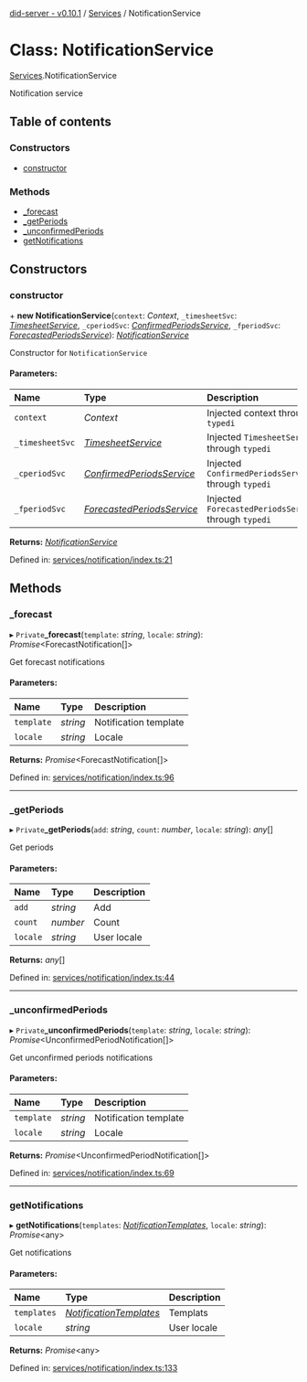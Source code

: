 [did-server - v0.10.1](../README.md) / [Services](../modules/services.md) / NotificationService

# Class: NotificationService

[Services](../modules/services.md).NotificationService

Notification service

## Table of contents

### Constructors

- [constructor](services.notificationservice.md#constructor)

### Methods

- [\_forecast](services.notificationservice.md#_forecast)
- [\_getPeriods](services.notificationservice.md#_getperiods)
- [\_unconfirmedPeriods](services.notificationservice.md#_unconfirmedperiods)
- [getNotifications](services.notificationservice.md#getnotifications)

## Constructors

### constructor

\+ **new NotificationService**(`context`: *Context*, `_timesheetSvc`: [*TimesheetService*](services.timesheetservice.md), `_cperiodSvc`: [*ConfirmedPeriodsService*](services.confirmedperiodsservice.md), `_fperiodSvc`: [*ForecastedPeriodsService*](services.forecastedperiodsservice.md)): [*NotificationService*](services.notificationservice.md)

Constructor for `NotificationService`

#### Parameters:

Name | Type | Description |
:------ | :------ | :------ |
`context` | *Context* | Injected context through `typedi`   |
`_timesheetSvc` | [*TimesheetService*](services.timesheetservice.md) | Injected `TimesheetService` through `typedi`   |
`_cperiodSvc` | [*ConfirmedPeriodsService*](services.confirmedperiodsservice.md) | Injected `ConfirmedPeriodsService` through `typedi`   |
`_fperiodSvc` | [*ForecastedPeriodsService*](services.forecastedperiodsservice.md) | Injected `ForecastedPeriodsService` through `typedi`    |

**Returns:** [*NotificationService*](services.notificationservice.md)

Defined in: [services/notification/index.ts:21](https://github.com/Puzzlepart/did/blob/dev/server/services/notification/index.ts#L21)

## Methods

### \_forecast

▸ `Private`**_forecast**(`template`: *string*, `locale`: *string*): *Promise*<ForecastNotification[]\>

Get forecast notifications

#### Parameters:

Name | Type | Description |
:------ | :------ | :------ |
`template` | *string* | Notification template   |
`locale` | *string* | Locale    |

**Returns:** *Promise*<ForecastNotification[]\>

Defined in: [services/notification/index.ts:96](https://github.com/Puzzlepart/did/blob/dev/server/services/notification/index.ts#L96)

___

### \_getPeriods

▸ `Private`**_getPeriods**(`add`: *string*, `count`: *number*, `locale`: *string*): *any*[]

Get periods

#### Parameters:

Name | Type | Description |
:------ | :------ | :------ |
`add` | *string* | Add   |
`count` | *number* | Count   |
`locale` | *string* | User locale    |

**Returns:** *any*[]

Defined in: [services/notification/index.ts:44](https://github.com/Puzzlepart/did/blob/dev/server/services/notification/index.ts#L44)

___

### \_unconfirmedPeriods

▸ `Private`**_unconfirmedPeriods**(`template`: *string*, `locale`: *string*): *Promise*<UnconfirmedPeriodNotification[]\>

Get unconfirmed periods notifications

#### Parameters:

Name | Type | Description |
:------ | :------ | :------ |
`template` | *string* | Notification template   |
`locale` | *string* | Locale    |

**Returns:** *Promise*<UnconfirmedPeriodNotification[]\>

Defined in: [services/notification/index.ts:69](https://github.com/Puzzlepart/did/blob/dev/server/services/notification/index.ts#L69)

___

### getNotifications

▸ **getNotifications**(`templates`: [*NotificationTemplates*](graphql.notificationtemplates.md), `locale`: *string*): *Promise*<any\>

Get notifications

#### Parameters:

Name | Type | Description |
:------ | :------ | :------ |
`templates` | [*NotificationTemplates*](graphql.notificationtemplates.md) | Templats   |
`locale` | *string* | User locale    |

**Returns:** *Promise*<any\>

Defined in: [services/notification/index.ts:133](https://github.com/Puzzlepart/did/blob/dev/server/services/notification/index.ts#L133)
